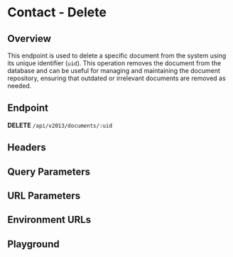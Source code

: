 <script setup>
import SwaggerUI from "../../swagger/view/SwaggerUI.vue"
import swaggerJson from "../../swagger/json/ircc/delete.json";

const swaggerSpecs = [
  { json: swaggerJson, protected: true },
];
</script>

# Contact - Delete

## Overview
This endpoint is used to delete a specific document from the system using its unique identifier (`uid`). This operation removes the document from the database and can be useful for managing and maintaining the document repository, ensuring that outdated or irrelevant documents are removed as needed.

## Endpoint
**DELETE** `/api/v2013/documents/:uid`

## Headers
<!--@include: ../../components/common/header/authorization-realm.md-->

## Query Parameters
<!--@include: ../../components/common/query/schema.md-->

## URL Parameters
<!--@include: ../../components/common/url/uid.md-->

## Environment URLs
<!--@include: ../../components/common/environment-urls.md-->

## Playground

<SwaggerUI :swaggerSpecs="swaggerSpecs" />